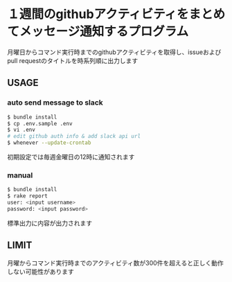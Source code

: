 # １週間のgithubアクティビティをまとめてメッセージ通知するプログラム

月曜日からコマンド実行時までのgithubアクティビティを取得し、issueおよびpull requestのタイトルを時系列順に出力します

## USAGE

### auto send message to slack

```bash
$ bundle install
$ cp .env.sample .env
$ vi .env
# edit github auth info & add slack api url
$ whenever --update-crontab
```

初期設定では毎週金曜日の12時に通知されます

### manual

```bash
$ bundle install
$ rake report
user: <input username>
password: <input password>
```

標準出力に内容が出力されます

## LIMIT

月曜からコマンド実行時までのアクティビティ数が300件を超えると正しく動作しない可能性があります
